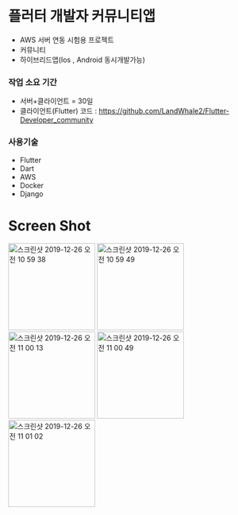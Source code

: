 # 플러터 개발자 커뮤니티앱 

- AWS 서버 연동 시험용 프로젝트
- 커뮤니티
- 하이브리드앱(Ios , Android 동시개발가능)


### 작업 소요 기간 

- 서버+클라이언트 = 30일
- 클라이언트(Flutter) 코드 : https://github.com/LandWhale2/Flutter-Developer_community

### 사용기술 

- Flutter
- Dart
- AWS
- Docker
- Django


# Screen Shot 
<p float="left">
<img width="175" alt="스크린샷 2019-12-26 오전 10 59 38" src="https://user-images.githubusercontent.com/43875634/71453644-92090680-27cf-11ea-8f01-36e33c9eaa6c.png">  
<img width="175" alt="스크린샷 2019-12-26 오전 10 59 49" src="https://user-images.githubusercontent.com/43875634/71453648-9503f700-27cf-11ea-8174-41f2edbb841d.png">
<img width="175" alt="스크린샷 2019-12-26 오전 11 00 13" src="https://user-images.githubusercontent.com/43875634/71453652-97665100-27cf-11ea-8f34-541defbb4667.png">
  <img width="175" alt="스크린샷 2019-12-26 오전 11 00 49" src="https://user-images.githubusercontent.com/43875634/71453654-9a614180-27cf-11ea-84e1-a20a95107fd3.png">
<img width="175" alt="스크린샷 2019-12-26 오전 11 01 02" src="https://user-images.githubusercontent.com/43875634/71453656-9f25f580-27cf-11ea-9e2c-1ed7623a7394.png">
  </p>

